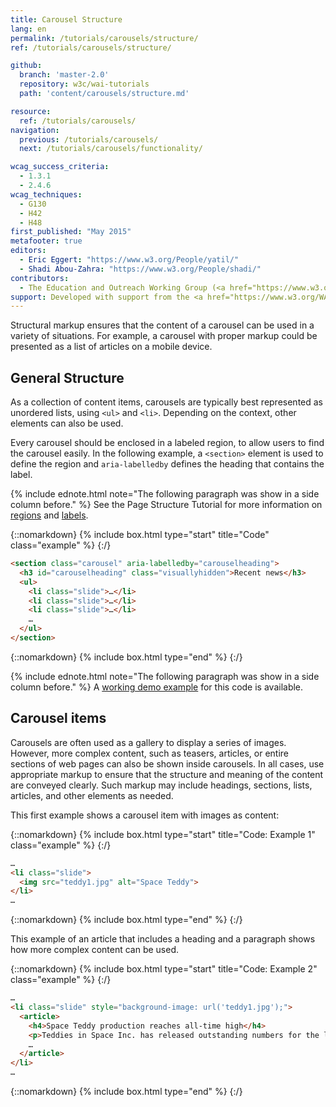 ```yaml
---
title: Carousel Structure
lang: en
permalink: /tutorials/carousels/structure/
ref: /tutorials/carousels/structure/

github:
  branch: 'master-2.0'
  repository: w3c/wai-tutorials
  path: 'content/carousels/structure.md'

resource:
  ref: /tutorials/carousels/
navigation:
  previous: /tutorials/carousels/
  next: /tutorials/carousels/functionality/

wcag_success_criteria:
  - 1.3.1
  - 2.4.6
wcag_techniques:
  - G130
  - H42
  - H48
first_published: "May 2015"
metafooter: true
editors:
  - Eric Eggert: "https://www.w3.org/People/yatil/"
  - Shadi Abou-Zahra: "https://www.w3.org/People/shadi/"
contributors:
  - The Education and Outreach Working Group (<a href="https://www.w3.org/WAI/EO/">EOWG</a>)
support: Developed with support from the <a href="https://www.w3.org/WAI/ACT/">WAI-ACT project</a>, co-funded by the <strong>European Commission <abbr title="Information Society Technologies">IST</abbr> Programme</strong>.
---
```


Structural markup ensures that the content of a carousel can be used in a variety of situations. For example, a carousel with proper markup could be presented as a list of articles on a mobile device.

## General Structure

As a collection of content items, carousels are typically best represented as unordered lists, using `<ul>` and `<li>`. Depending on the context, other elements can also be used.

Every carousel should be enclosed in a labeled region, to allow users to find the carousel easily. In the following example, a `<section>` element is used to define the region and `aria-labelledby` defines the heading that contains the label.

{% include ednote.html note="The following paragraph was show in a side column before." %} See the Page Structure Tutorial for more information on [regions](/tutorials/page-structure/regions/) and [labels](/tutorials/page-structure/labels/).


{::nomarkdown}
{% include box.html type="start" title="Code" class="example" %}
{:/}

~~~html
<section class="carousel" aria-labelledby="carouselheading">
  <h3 id="carouselheading" class="visuallyhidden">Recent news</h3>
  <ul>
    <li class="slide">…</li>
    <li class="slide">…</li>
    <li class="slide">…</li>
    …
  </ul>
</section>
~~~

{::nomarkdown}
{% include box.html type="end" %}
{:/}

{% include ednote.html note="The following paragraph was show in a side column before." %} A [working demo example](/tutorials/carousels/working-example/) for this code is available.

## Carousel items

Carousels are often used as a gallery to display a series of images. However, more complex content, such as teasers, articles, or entire sections of web pages can also be shown inside carousels. In all cases, use appropriate markup to ensure that the structure and meaning of the content are conveyed clearly. Such markup may include headings, sections, lists, articles, and other elements as needed.

This first example shows a carousel item with images as content:

{::nomarkdown}
{% include box.html type="start" title="Code: Example 1" class="example" %}
{:/}

~~~html
…
<li class="slide">
  <img src="teddy1.jpg" alt="Space Teddy">
</li>
…
~~~

{::nomarkdown}
{% include box.html type="end" %}
{:/}

This example of an article that includes a heading and a paragraph shows how more complex content can be used.

{::nomarkdown}
{% include box.html type="start" title="Code: Example 2" class="example" %}
{:/}

~~~html
…
<li class="slide" style="background-image: url('teddy1.jpg');">
  <article>
    <h4>Space Teddy production reaches all-time high</h4>
    <p>Teddies in Space Inc. has released outstanding numbers for the last solar year. The production of Space Teddies increased by 17%. The new version, scheduled to be released in a few months, will likely be the biggest Space Teddy release ever.</p>
    …
  </article>
</li>
…
~~~

{::nomarkdown}
{% include box.html type="end" %}
{:/}
